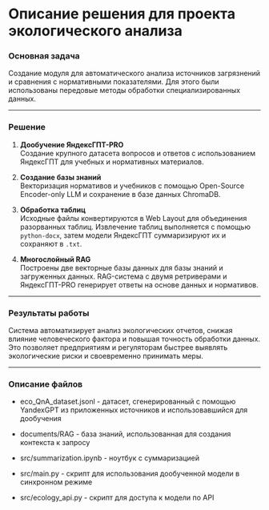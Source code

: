 # Описание решения для проекта экологического анализа

### Основная задача
Создание модуля для автоматического анализа источников загрязнений и сравнения с нормативными показателями. Для этого были использованы передовые методы обработки специализированных данных.

------------------------------------------------------------------------------------------------------------------------------------------------------------------------------------------------------------------------------------------------------------

### Решение
1. **Дообучение ЯндексГПТ-PRO**  
   Создание крупного датасета вопросов и ответов с использованием ЯндексГПТ для учебных и нормативных материалов.

2. **Создание базы знаний**  
   Векторизация нормативов и учебников с помощью Open-Source Encoder-only LLM и сохранение в базе данных ChromaDB.

3. **Обработка таблиц**  
   Исходные файлы конвертируются в Web Layout для объединения разорванных таблиц. Извлечение таблиц выполняется с помощью `python-docx`, затем модели ЯндексГПТ суммаризируют их и сохраняют в `.txt`.

4. **Многослойный RAG**  
   Построены две векторные базы данных для базы знаний и загруженных данных. RAG-система с двумя ретриверами и ЯндексГПТ-PRO генерирует ответы на основе данных и нормативов.

------------------------------------------------------------------------------------------------------------------------------------------------------------------------------------------------------------------------------------------------------------

### Результаты работы
Система автоматизирует анализ экологических отчетов, снижая влияние человеческого фактора и повышая точность обработки данных. Это позволяет предприятиям и регуляторам быстрее выявлять экологические риски и своевременно принимать меры.

------------------------------------------------------------------------------------------------------------------------------------------------------------------------------------------------------------------------------------------------------------

### Описание файлов
- eco_QnA_dataset.jsonl - датасет, сгенерированный с помощью YandexGPT из приложенных источников и использовавшийся для дообучения

- documents/RAG - база знаний, использованная для создания контекста к запросу

- src/summarization.ipynb - ноутбук с суммаризацией

- src/main.py - скрипт для использования дообученной модели в синхронном режиме

- src/ecology_api.py - скрипт для доступа к модели по API
